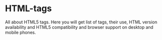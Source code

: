# HTML-tags
All about HTML5 tags. Here you will get list of tags, their use, HTML version availability and HTML5 compatibility and browser support on desktop and mobile phones.
